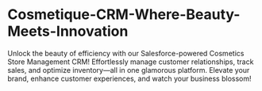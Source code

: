 # Cosmetique-CRM-Where-Beauty-Meets-Innovation
Unlock the beauty of efficiency with our Salesforce-powered Cosmetics Store Management CRM! Effortlessly manage customer relationships, track sales, and optimize inventory—all in one glamorous platform. Elevate your brand, enhance customer experiences, and watch your business blossom!
